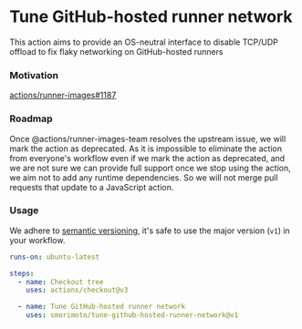 # Tune GitHub-hosted runner network

This action aims to provide an OS-neutral interface to disable TCP/UDP offload
to fix flaky networking on GitHub-hosted runners

### Motivation

[actions/runner-images#1187](https://github.com/actions/runner-images/issues/1187)

### Roadmap

Once @actions/runner-images-team resolves the upstream issue, we will mark the
action as deprecated. As it is impossible to eliminate the action from
everyone's workflow even if we mark the action as deprecated, and we are not
sure we can provide full support once we stop using the action, we aim not to
add any runtime dependencies. So we will not merge pull requests that update to
a JavaScript action.

### Usage

We adhere to [semantic versioning](https://semver.org), it's safe to use the
major version (`v1`) in your workflow.

```yml
runs-on: ubuntu-latest

steps:
  - name: Checkout tree
    uses: actions/checkout@v3

  - name: Tune GitHub-hosted runner network
    uses: smorimoto/tune-github-hosted-runner-network@v1
```
